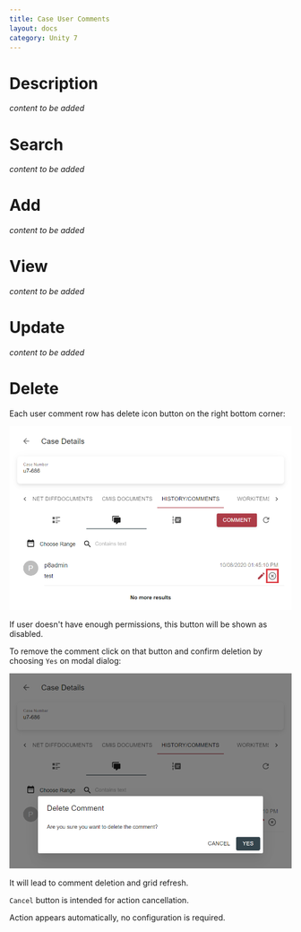 ```yaml
---
title: Case User Comments
layout: docs
category: Unity 7
---
```

# Description

*content to be added*

# Search

*content to be added*

# Add

*content to be added*

# View

*content to be added*

# Update

*content to be added*

# Delete

Each user comment row has delete icon button on the right bottom corner:

![Delete comment](case-user-comments/images/delete-comment.png)

If user doesn't have enough permissions, this button will be shown as disabled.

To remove the comment click on that button and confirm deletion by choosing `Yes` on modal dialog:

![Delete comment confirmation](case-user-comments/images/delete-comment-confirmation.png)

It will lead to comment deletion and grid refresh.

`Cancel` button is intended for action cancellation.

Action appears automatically, no configuration is required.